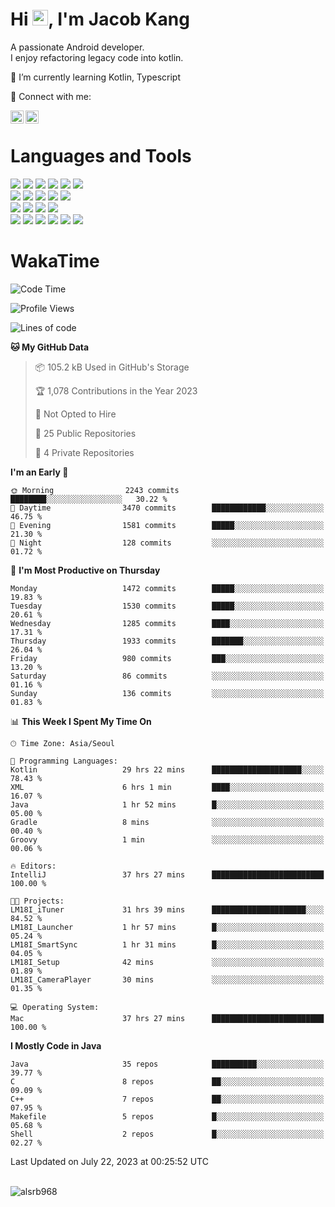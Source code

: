 # Hi <img src="https://media.giphy.com/media/hvRJCLFzcasrR4ia7z/giphy.gif" width="25px">, I'm Jacob Kang
A passionate Android developer.
</br>
I enjoy refactoring legacy code into kotlin.

🌱 I’m currently learning Kotlin, Typescript

🤝 Connect with me:

<a href="https://www.linkedin.com/in/minkyu-kang-b7477b1b2/"><img align="left" src="https://raw.githubusercontent.com/yushi1007/yushi1007/main/images/linkedin.svg" alt="Minkyu Kang | LinkedIn" width="21px"/></a>
<a href="https://www.instagram.com/_jacob_kang/"><img align="left" src="https://raw.githubusercontent.com/yushi1007/yushi1007/main/images/instagram.svg" alt="Jacob Kang | Instagram" width="21px"/></a>

</br>

# Languages and Tools

<div align="left">
<img src="https://img.shields.io/badge/java-007396?logo=java&logoColor=white"/>
<img src="https://img.shields.io/badge/kotlin-7F52FF?logo=kotlin&logoColor=white"/>
<img src="https://img.shields.io/badge/python-3776AB?logo=python&logoColor=white"/>
<img src="https://img.shields.io/badge/bash shell-4EAA25?logo=gnubash&logoColor=white"/>
<img src="https://img.shields.io/badge/c-A8B9CC?logo=c&logoColor=white"/>
<img src="https://img.shields.io/badge/c++-00599C?logo=c%2b%2b&logoColor=white"/>
</div>
<div align="left">
<img src="https://img.shields.io/badge/git-F05032?logo=git&logoColor=white"/>
<img src="https://img.shields.io/badge/github-181717?logo=github&logoColor=white"/>
<img src="https://img.shields.io/badge/mysql-4479A1?logo=mysql&logoColor=white"/>
<img src="https://img.shields.io/badge/sqlite-003B57?logo=sqlite&logoColor=white"/>
<img src="https://img.shields.io/badge/amazon AWS-232F3E?logo=amazonaws&logoColor=white"/>
</div>
<div align="left">
<img src="https://img.shields.io/badge/android-3DDC84?logo=android&logoColor=white"/>
<img src="https://img.shields.io/badge/linux-FCC624?logo=linux&logoColor=white"/>
<img src="https://img.shields.io/badge/flask-000000?logo=flask&logoColor=white"/>
<img src="https://img.shields.io/badge/arduino-00979D?logo=arduino&logoColor=white"/>
</div>
<div align="left">
<img src="https://img.shields.io/badge/slack-4A154B?logo=slack&logoColor=white"/>
<img src="https://img.shields.io/badge/notion-000000?logo=notion&logoColor=white"/>
<img src="https://img.shields.io/badge/jira-0052CC?logo=jira&logoColor=white"/>
<img src="https://img.shields.io/badge/postman-FF6C37?logo=postman&logoColor=white"/>
<img src="https://img.shields.io/badge/intellij-000000?logo=intellijidea&logoColor=white"/>
<img src="https://img.shields.io/badge/pycharm-000000?logo=pycharm&logoColor=white"/>
</div>

# WakaTime

<!--START_SECTION:waka-->
![Code Time](http://img.shields.io/badge/Code%20Time-2%2C790%20hrs%2045%20mins-blue)

![Profile Views](http://img.shields.io/badge/Profile%20Views-0-blue)

![Lines of code](https://img.shields.io/badge/From%20Hello%20World%20I%27ve%20Written-4.8%20million%20lines%20of%20code-blue)

**🐱 My GitHub Data** 

> 📦 105.2 kB Used in GitHub's Storage 
 > 
> 🏆 1,078 Contributions in the Year 2023
 > 
> 🚫 Not Opted to Hire
 > 
> 📜 25 Public Repositories 
 > 
> 🔑 4 Private Repositories 
 > 
**I'm an Early 🐤** 

```text
🌞 Morning                2243 commits        ████████░░░░░░░░░░░░░░░░░   30.22 % 
🌆 Daytime                3470 commits        ████████████░░░░░░░░░░░░░   46.75 % 
🌃 Evening                1581 commits        █████░░░░░░░░░░░░░░░░░░░░   21.30 % 
🌙 Night                  128 commits         ░░░░░░░░░░░░░░░░░░░░░░░░░   01.72 % 
```
📅 **I'm Most Productive on Thursday** 

```text
Monday                   1472 commits        █████░░░░░░░░░░░░░░░░░░░░   19.83 % 
Tuesday                  1530 commits        █████░░░░░░░░░░░░░░░░░░░░   20.61 % 
Wednesday                1285 commits        ████░░░░░░░░░░░░░░░░░░░░░   17.31 % 
Thursday                 1933 commits        ███████░░░░░░░░░░░░░░░░░░   26.04 % 
Friday                   980 commits         ███░░░░░░░░░░░░░░░░░░░░░░   13.20 % 
Saturday                 86 commits          ░░░░░░░░░░░░░░░░░░░░░░░░░   01.16 % 
Sunday                   136 commits         ░░░░░░░░░░░░░░░░░░░░░░░░░   01.83 % 
```


📊 **This Week I Spent My Time On** 

```text
🕑︎ Time Zone: Asia/Seoul

💬 Programming Languages: 
Kotlin                   29 hrs 22 mins      ████████████████████░░░░░   78.43 % 
XML                      6 hrs 1 min         ████░░░░░░░░░░░░░░░░░░░░░   16.07 % 
Java                     1 hr 52 mins        █░░░░░░░░░░░░░░░░░░░░░░░░   05.00 % 
Gradle                   8 mins              ░░░░░░░░░░░░░░░░░░░░░░░░░   00.40 % 
Groovy                   1 min               ░░░░░░░░░░░░░░░░░░░░░░░░░   00.06 % 

🔥 Editors: 
IntelliJ                 37 hrs 27 mins      █████████████████████████   100.00 % 

🐱‍💻 Projects: 
LM18I_iTuner             31 hrs 39 mins      █████████████████████░░░░   84.52 % 
LM18I_Launcher           1 hr 57 mins        █░░░░░░░░░░░░░░░░░░░░░░░░   05.24 % 
LM18I_SmartSync          1 hr 31 mins        █░░░░░░░░░░░░░░░░░░░░░░░░   04.05 % 
LM18I_Setup              42 mins             ░░░░░░░░░░░░░░░░░░░░░░░░░   01.89 % 
LM18I_CameraPlayer       30 mins             ░░░░░░░░░░░░░░░░░░░░░░░░░   01.35 % 

💻 Operating System: 
Mac                      37 hrs 27 mins      █████████████████████████   100.00 % 
```

**I Mostly Code in Java** 

```text
Java                     35 repos            ██████████░░░░░░░░░░░░░░░   39.77 % 
C                        8 repos             ██░░░░░░░░░░░░░░░░░░░░░░░   09.09 % 
C++                      7 repos             ██░░░░░░░░░░░░░░░░░░░░░░░   07.95 % 
Makefile                 5 repos             █░░░░░░░░░░░░░░░░░░░░░░░░   05.68 % 
Shell                    2 repos             █░░░░░░░░░░░░░░░░░░░░░░░░   02.27 % 
```




 Last Updated on July 22, 2023 at 00:25:52 UTC
<!--END_SECTION:waka-->

</br>

<div align="left">
<img align="left" src="https://github-readme-stats.vercel.app/api/top-langs?username=alsrb968&show_icons=true&locale=en&layout=compact&theme=dark" alt="alsrb968" />
</div>
